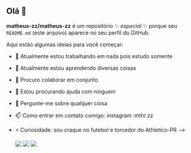 ## Olá 👋

**matheus-zz/matheus-zz** é um repositório ✨ _especial_ ✨ porque seu `README.md` (este arquivo) aparece no seu perfil do GitHub.

Aqui estão algumas ideias para você começar:

- 🔭 Atualmente estou trabalhando em nada pois estudo somente
- 🌱 Atualmente estou aprendendo diversas coisas
- 👯 Procuro colaborar em conjunto
- 🤔 Estou procurando ajuda com ninguem
- 💬 Pergunte-me sobre qualquer coisa
- 📫 Como entrar em contato comigo: instagram :mthr.zz
- ⚡ Curiosidade: sou craque no futebol e torcedor do Athletico-PR
-->

  
  ![](https://media.tenor.com/CUyGUN-fam8AAAAM/ronaldinho-keep-talking.gif)
  ![](https://media.tenor.com/TGiblONvolsAAAAM/vitor-roque-vitor-roque-tigrinho.gif)
  ![](https://media.tenor.com/YzniNQWV3r8AAAAM/giyu-tomioka.gif)
